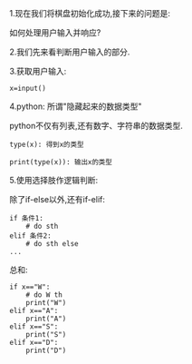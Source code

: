 1.现在我们将棋盘初始化成功,接下来的问题是:

如何处理用户输入并响应?



2.我们先来看判断用户输入的部分.

3.获取用户输入:

```
x=input()
```



4.python: 所谓"隐藏起来的数据类型"

python不仅有列表,还有数字、字符串的数据类型.

```
type(x): 得到x的类型
```



```
print(type(x)): 输出x的类型
```



5.使用选择肢作逻辑判断:

除了if-else以外,还有if-elif:

```
if 条件1:
	# do sth
elif 条件2:
	# do sth else
...
```



总和:

```
if x=="W":
	# do W th
	print("W")
elif x=="A":
	print("A")
elif x=="S":
	print("S")
elif x=="D":
	print("D")
```

